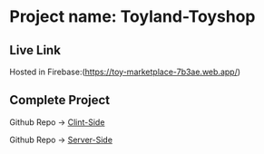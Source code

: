 # Project name: Toyland-Toyshop

## Live Link

Hosted in Firebase:(https://toy-marketplace-7b3ae.web.app/)

## Complete Project

Github Repo -> [Clint-Side](https://github.com/Alamin0x01/Toyland-Toyshop)

Github Repo -> [Server-Side](https://github.com/Alamin0x01/Toyland-Toyshop-Server_Side)
